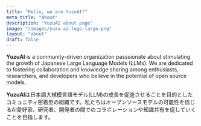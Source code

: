 ```yaml
---
title: "Hello, we are YuzuAI!"
meta_title: "About"
description: "YuzuAI about page"
image: "/images/yuzu-ai-logo-large.png"
layout: "about"
draft: false
---
```

**YuzuAI** is a community-driven organization passsionate about stimulating the growth of Japanese Large Language Models (LLMs). We are dedicated to fostering collaboration and knowledge sharing among enthusiasts, researchers, and developers who believe in the potential of open source models.

**YuzuAI**は日本語大規模言語モデル(LLM)の成長を促進させることを目的としたコミュニティ密着型の組織です。私たちはオープンソースモデルの可能性を信じるAI愛好家、研究者、開発者の間でのコラボレーションや知識共有を促していくことを目指します。
